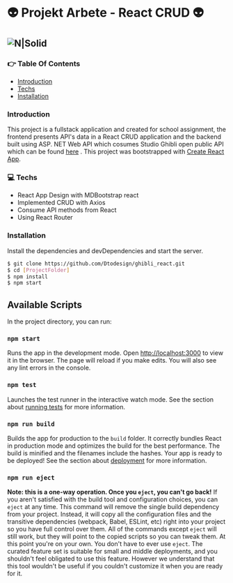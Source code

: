 #  👽 Projekt Arbete - React CRUD 👽
![N|Solid](https://image.freepik.com/free-vector/woman-coming-other-woman-with-ideas-project_74855-11211.jpg)
---
### 👉 **Table Of Contents**
 * [Introduction](#introduction)
 * [Techs](#techs)
 * [Installation](#installation)
### **Introduction**
This project is a fullstack application and created for school assignment, the frontend presents API's data in a React CRUD application and the backend built using ASP. NET Web API which cosumes Studio Ghibli open public API which can be found [here](https://github.com/Dtodesign/ghibli_backend) .
This project was bootstrapped with [Create React App](https://github.com/facebook/create-react-app).
### 💻 **Techs**
  - React App Design with MDBootstrap react
  - Implemented CRUD with Axios
  - Consume API methods from React
  - Using React Router 
### Installation
Install the dependencies and devDependencies and start the server.
```sh
$ git clone https://github.com/Dtodesign/ghibli_react.git
$ cd [ProjectFolder]
$ npm install
$ npm start
```
## Available Scripts
In the project directory, you can run:
### `npm start`
Runs the app in the development mode.
Open [http://localhost:3000](http://localhost:3000) to view it in the browser.
The page will reload if you make edits.
You will also see any lint errors in the console.
### `npm test`
Launches the test runner in the interactive watch mode.
See the section about [running tests](https://facebook.github.io/create-react-app/docs/running-tests) for more information.
### `npm run build`
Builds the app for production to the `build` folder.
It correctly bundles React in production mode and optimizes the build for the best performance.
The build is minified and the filenames include the hashes.
Your app is ready to be deployed!
See the section about [deployment](https://facebook.github.io/create-react-app/docs/deployment) for more information.
### `npm run eject`
**Note: this is a one-way operation. Once you `eject`, you can't go back!**
If you aren't satisfied with the build tool and configuration choices, you can `eject` at any time. This command will remove the single build dependency from your project.
Instead, it will copy all the configuration files and the transitive dependencies (webpack, Babel, ESLint, etc) right into your project so you have full control over them. All of the commands except `eject` will still work, but they will point to the copied scripts so you can tweak them. At this point you're on your own.
You don't have to ever use `eject`. The curated feature set is suitable for small and middle deployments, and you shouldn't feel obligated to use this feature. However we understand that this tool wouldn't be useful if you couldn't customize it when you are ready for it.
